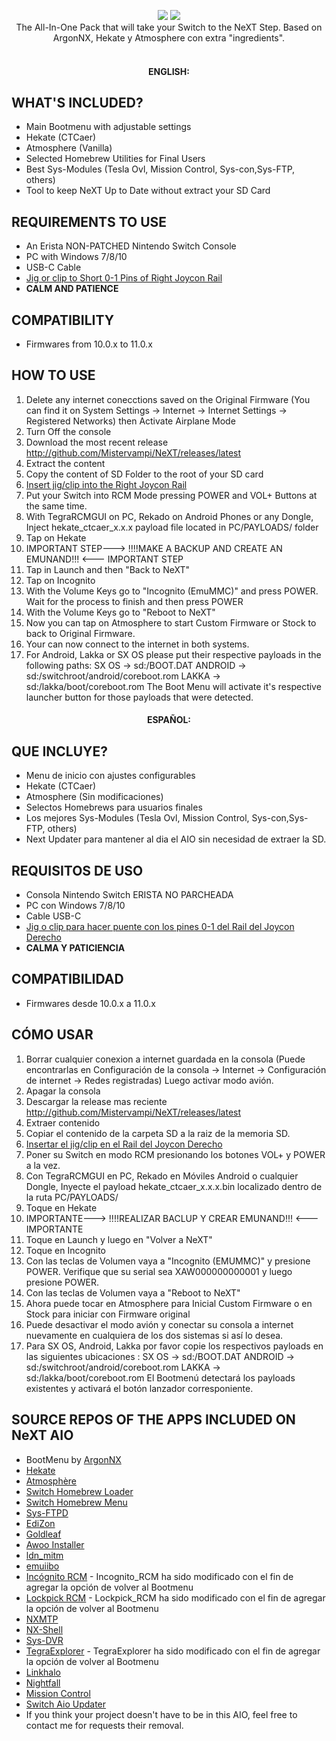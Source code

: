 <p align="center">
<a href="https://github.com/Vampitech/NeXT/releases">
<image src="https://user-images.githubusercontent.com/43819059/108298211-92e6bf80-716a-11eb-8f0c-1bdd2f578300.jpg"></a>
<image src="https://user-images.githubusercontent.com/43819059/108298214-937f5600-716a-11eb-8f79-5ddf897b625f.jpg"></a>
<br>
The All-In-One Pack that will take your Switch to the NeXT Step. Based on ArgonNX, Hekate y Atmosphere con extra "ingredients".
<br>
<br>
</p>

<h4 align="center">ENGLISH:<h4>
  
## WHAT'S INCLUDED?
* Main Bootmenu with adjustable settings
* Hekate (CTCaer)
* Atmosphere (Vanilla)
* Selected Homebrew Utilities for Final Users
* Best Sys-Modules (Tesla Ovl, Mission Control, Sys-con,Sys-FTP, others)
* Tool to keep NeXT Up to Date without extract your SD Card

## REQUIREMENTS TO USE
* An Erista NON-PATCHED Nintendo Switch Console
* PC with Windows 7/8/10
* USB-C Cable 
* [Jig or clip to Short 0-1 Pins of Right Joycon Rail](https://user-images.githubusercontent.com/43819059/108305615-65087780-7178-11eb-954f-2e5b2c0682a3.png)
* **CALM AND PATIENCE**

## COMPATIBILITY
* Firmwares from 10.0.x to 11.0.x

## HOW TO USE
1. Delete any internet conecctions saved on the Original Firmware (You can find it on System Settings -> Internet -> Internet Settings -> Registered Networks) then Activate Airplane Mode 
2. Turn Off the console
3. Download the most recent release http://github.com/Mistervampi/NeXT/releases/latest
4. Extract the content
5. Copy the content of SD Folder to the root of your SD card
6. [Insert jig/clip into the Right Joycon Rail](https://user-images.githubusercontent.com/43819059/108305615-65087780-7178-11eb-954f-2e5b2c0682a3.png)
7. Put your Switch into RCM Mode pressing POWER and VOL+ Buttons at the same time.
8. With TegraRCMGUI on PC, Rekado on Android Phones or any Dongle, Inject hekate_ctcaer_x.x.x payload file located in PC/PAYLOADS/ folder
9. Tap on Hekate
10. IMPORTANT STEP--->  !!!!MAKE A BACKUP AND CREATE AN EMUNAND!!! <--- IMPORTANT STEP
11. Tap in Launch and then "Back to NeXT"
12. Tap on Incognito
13. With the Volume Keys go to "Incognito (EmuMMC)" and press POWER. Wait for the process to finish and then press POWER
14. With the Volume Keys go to "Reboot to NeXT"
15. Now you can tap on Atmosphere to start Custom Firmware or Stock to back to Original Firmware.
16. Your can now connect to the internet in both systems.
17. For Android, Lakka or SX OS please put their respective payloads in the following paths:
SX OS -> sd:/BOOT.DAT
ANDROID -> sd:/switchroot/android/coreboot.rom
LAKKA -> sd:/lakka/boot/coreboot.rom
The Boot Menu will activate it's respective launcher button for those payloads that were detected.

<h4 align="center">ESPAÑOL:<h4>
  
## QUE INCLUYE?
* Menu de inicio con ajustes configurables
* Hekate (CTCaer)
* Atmosphere (Sin modificaciones)
* Selectos Homebrews para usuarios finales
* Los mejores Sys-Modules (Tesla Ovl, Mission Control, Sys-con,Sys-FTP, others)
* Next Updater para mantener al dia el AIO sin necesidad de extraer la SD.

## REQUISITOS DE USO
* Consola Nintendo Switch ERISTA NO PARCHEADA
* PC con Windows 7/8/10
* Cable USB-C
* [Jig o clip para hacer puente con los pines 0-1 del Rail del Joycon Derecho](https://user-images.githubusercontent.com/43819059/108305615-65087780-7178-11eb-954f-2e5b2c0682a3.png)
* **CALMA Y PATICIENCIA**

## COMPATIBILIDAD
* Firmwares desde 10.0.x a 11.0.x

## CÓMO USAR
1. Borrar cualquier conexion a internet guardada en la consola (Puede encontrarlas en Configuración de la consola -> Internet -> Configuración de internet -> Redes registradas) Luego activar modo avión.
2. Apagar la consola
3. Descargar la release mas reciente http://github.com/Mistervampi/NeXT/releases/latest
4. Extraer contenido
5. Copiar el contenido de la carpeta SD a la raiz de la memoria SD.
6. [Insertar el jig/clip en el Rail del Joycon Derecho](https://user-images.githubusercontent.com/43819059/108305615-65087780-7178-11eb-954f-2e5b2c0682a3.png)
7. Poner su Switch en modo RCM presionando los botones VOL+ y POWER a la vez.
8. Con TegraRCMGUI en PC, Rekado en Móviles Android o cualquier Dongle, Inyecte el payload hekate_ctcaer_x.x.x.bin localizado dentro de la ruta PC/PAYLOADS/
9. Toque en Hekate
10. IMPORTANTE--->  !!!!REALIZAR BACLUP Y CREAR EMUNAND!!! <--- IMPORTANTE
11. Toque en Launch y luego en "Volver a NeXT"
12. Toque en Incognito
13. Con las teclas de Volumen vaya a "Incognito (EMUMMC)" y presione POWER. Verifique que su serial sea XAW000000000001 y luego presione POWER.
14. Con las teclas de Volumen vaya a "Reboot to NeXT"
15. Ahora puede tocar en Atmosphere para Inicial Custom Firmware o en Stock para iniciar con Firmware original
16. Puede desactivar el modo avión y conectar su consola a internet nuevamente en cualquiera de los dos sistemas si así lo desea.
17. Para SX OS, Android, Lakka por favor copie los respectivos payloads en las siguientes ubicaciones :
SX OS -> sd:/BOOT.DAT
ANDROID -> sd:/switchroot/android/coreboot.rom
LAKKA -> sd:/lakka/boot/coreboot.rom
El Bootmenú detectará los payloads existentes y activará el botón lanzador corresponiente.


## SOURCE REPOS OF THE APPS INCLUDED ON NeXT AIO
* BootMenu by [ArgonNX](https://github.com/Guillem96/argon-nx)
* [Hekate](https://github.com/CTCaer/hekate)
* [Atmosphère](https://github.com/Atmosphere-NX/Atmosphere)
* [Switch Homebrew Loader](https://github.com/switchbrew/nx-hbloader)
* [Switch Homebrew Menu](https://github.com/switchbrew/nx-hbmenu)
* [Sys-FTPD](https://github.com/jakibaki/sys-ftpd) 
* [EdiZon](https://github.com/thomasnet-mc/EdiZon)
* [Goldleaf](https://github.com/XorTroll/Goldleaf)
* [Awoo Installer](https://github.com/Huntereb/Awoo-Installer)
* [ldn_mitm](https://github.com/spacemeowx2/ldn_mitm)
* [emuiibo](https://github.com/XorTroll/emuiibo)
* [Incógnito RCM](https://github.com/jimzrt/Incognito_RCM) - Incognito_RCM ha sido modificado con el fin de agregar la opción de volver al Bootmenu
* [Lockpick RCM](https://github.com/shchmue/Lockpick_RCM) - Lockpick_RCM ha sido modificado con el fin de agregar la opción de volver al Bootmenu
* [NXMTP](https://github.com/liuervehc/nxmtp/)
* [NX-Shell](https://github.com/joel16/NX-Shell)
* [Sys-DVR](https://github.com/exelix11/SysDVR/)
* [TegraExplorer](https://github.com/suchmememanyskill/TegraExplorer/) - TegraExplorer ha sido modificado con el fin de agregar la opción de volver al Bootmenu
* [Linkhalo](https://github.com/rdmrocha/linkalho)
* [Nightfall](https://github.com/D3fau4/NightFall)
* [Mission Control](https://github.com/ndeadly/MissionControl)
* [Switch Aio Updater](https://github.com/HamletDuFromage/aio-switch-updater)
* If you think your project doesn't have to be in this AIO, feel free to contact me for requests their removal.


